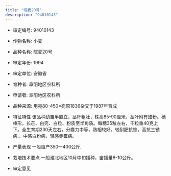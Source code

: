 ```yaml
---
title: "皖麦20号"
description: "94010143"
---
```

* 审定编号:  94010143

*  作物名称:  小麦

*  品种名称:  皖麦20号

*  审定年份:  1994

*  审定单位:  安徽省

* 育种者:    阜阳地区农科所

*  申请者:    阜阳地区农科所

*  品种来源:  用宛80-450×宛原1836杂交于1987年育成

*  特征特性
该品种幼苗半直立，茎杆粗壮，株高85-90厘米，茎叶附有蜡粉。穗棒形，长芒、白壳、白粒、粉质至半角质。每穗35粒左右，千粒重40克上下。全生育期230天左右，分麋力中等，熟相较好。较耐肥抗恻，高抗三锈病.，中感白粉病，轻感赤霉病。

*  产量表现
一般亩产350一400公斤.

*  栽培技术要点
一般淮北地区10月中旬播种，亩播量8-10公斤。

*  审定意见


